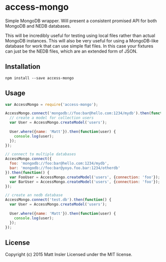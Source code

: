 # access-mongo

Simple MongoDB wrapper. Will present a consistent promised API for both MongoDB and NEDB databases.

This will be incredibly useful for testing using local files rather than actual MongoDB instances. This will also be very useful for using a MongoDB-like database for work that can use simple flat files. In this case your fixtures can just be the NEDB files, which are an extended form of JSON.

## Installation
```
npm install --save access-mongo
```

## Usage

```javascript
var AccessMongo = require('access-mongo');

AccessMongo.connect('mongodb://foo:bar@hello.com:1234/mydb').then(function() {
  // create a model for collection users
  var User = AccessMongo.createModel('users');
  
  User.where({name: 'Matt'}).then(function(user) {
    console.log(user);
  });
});

// connect to multiple databases
AccessMongo.connect({
  foo: 'mongodb://foo:bar@hello.com:1234/mydb',
  bar: 'mongodb://foo:bar@yoyo.foo.bar:1234/otherdb'
}).then(function() {
  var FooUser = AccessMongo.createModel('users', {connection: 'foo'});
  var BarUser = AccessMongo.createModel('users', {connection: 'foo'});
});

// create an nedb database
AccessMongo.connect('test.db').then(function() {
  var User = AccessMongo.createModel('users');
  
  User.where({name: 'Matt'}).then(function(user) {
    console.log(user);
  });
});

```

## License
Copyright (c) 2015 Matt Insler
Licensed under the MIT license.
